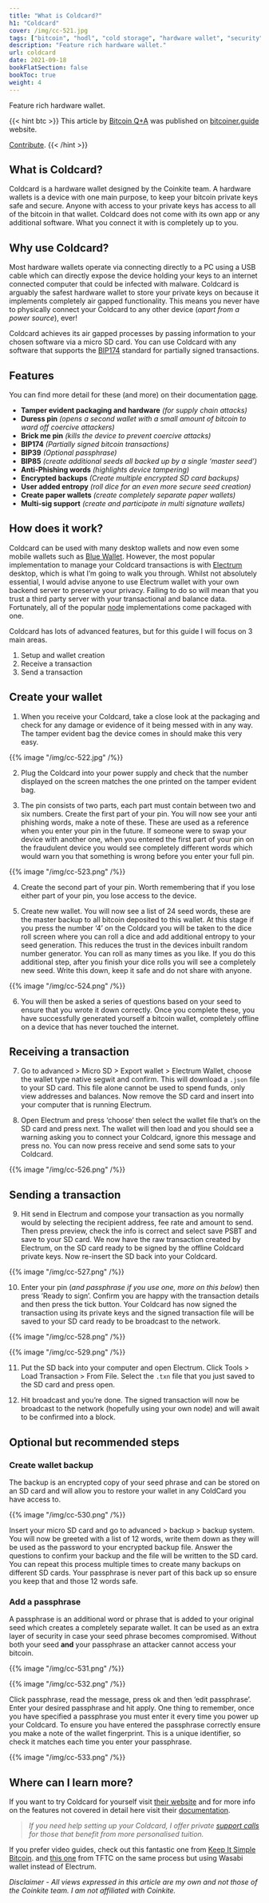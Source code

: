 ```yaml
---
title: "What is Coldcard?"
h1: "Coldcard"
cover: /img/cc-521.jpg
tags: ["bitcoin", "hodl", "cold storage", "hardware wallet", "security"]
description: "Feature rich hardware wallet."
url: coldcard
date: 2021-09-18
bookFlatSection: false
bookToc: true
weight: 4
---
```


Feature rich hardware wallet.

{{< hint btc >}}
This article by [Bitcoin Q+A](https://twitter.com/BitcoinQ_A) was published on [bitcoiner.guide](https://bitcoiner.guide/coldcard) website.

[Contribute](/contribute/).
{{< /hint >}}

## What is Coldcard?

Coldcard is a hardware wallet designed by the Coinkite team. A hardware wallets is a device with one main purpose, to keep your bitcoin private keys safe and secure. Anyone with access to your private keys has access to all of the bitcoin in that wallet. Coldcard does not come with its own app or any additional software. What you connect it with is completely up to you.

## Why use Coldcard?

Most hardware wallets operate via connecting directly to a PC using a USB cable which can directly expose the device holding your keys to an internet connected computer that could be infected with malware. Coldcard is arguably the safest hardware wallet to store your private keys on because it implements completely air gapped functionality. This means you never have to physically connect your Coldcard to any other device (_apart from a power source_), ever!

Coldcard achieves its air gapped processes by passing information to your chosen software via a micro SD card. You can use Coldcard with any software that supports the [BIP174](https://en.bitcoin.it/wiki/BIP_0174) standard for partially signed transactions.

## Features

You can find more detail for these (and more) on their documentation [page](https://coldcardwallet.com/docs/).

- **Tamper evident packaging and hardware** _(for supply chain attacks)_
- **Duress pin** _(opens a second wallet with a small amount of bitcoin to ward off coercive attackers)_
- **Brick me pin** _(kills the device to prevent coercive attacks)_
- **BIP174** _(Partially signed bitcoin transactions)_
- **BIP39** _(Optional passphrase)_
- **BIP85** _(create additional seeds all backed up by a single ‘master seed’)_
- **Anti-Phishing words** _(highlights device tampering)_
- **Encrypted backups** _(Create multiple encrypted SD card backups)_
- **User added entropy** _(roll dice for an even more secure seed creation)_
- **Create paper wallets** _(create completely separate paper wallets)_
- **Multi-sig support** _(create and participate in multi signature wallets)_

## How does it work?

Coldcard can be used with many desktop wallets and now even some mobile wallets such as [Blue Wallet](https://bluewallet.io/watch-only/). However, the most popular implementation to manage your Coldcard transactions is with [Electrum](https://electrum.org/#home) desktop, which is what I’m going to walk you through. Whilst not absolutely essential, I would advise anyone to use Electrum wallet with your own backend server to preserve your privacy. Failing to do so will mean that you trust a third party server with your transactional and balance data. Fortunately, all of the popular [node](https://bitcoiner.guide/node) implementations come packaged with one.

Coldcard has lots of advanced features, but for this guide I will focus on 3 main areas.

1. Setup and wallet creation
2. Receive a transaction
3. Send a transaction

## Create your wallet

1. When you receive your Coldcard, take a close look at the packaging and check for any damage or evidence of it being messed with in any way. The tamper evident bag the device comes in should make this very easy.

{{% image "/img/cc-522.jpg" /%}}

2. Plug the Coldcard into your power supply and check that the number displayed on the screen matches the one printed on the tamper evident bag.

3. The pin consists of two parts, each part must contain between two and six numbers. Create the first part of your pin. You will now see your anti phishing words, make a note of these. These are used as a reference when you enter your pin in the future. If someone were to swap your device with another one, when you entered the first part of your pin on the fraudulent device you would see completely different words which would warn you that something is wrong before you enter your full pin.

{{% image "/img/cc-523.png" /%}}

4. Create the second part of your pin. Worth remembering that if you lose either part of your pin, you lose access to the device.

5. Create new wallet. You will now see a list of 24 seed words, these are the master backup to all bitcoin deposited to this wallet. At this stage if you press the number ‘4’ on the Coldcard you will be taken to the dice roll screen where you can roll a dice and add additional entropy to your seed generation. This reduces the trust in the devices inbuilt random number generator. You can roll as many times as you like. If you do this additional step, after you finish your dice rolls you will see a completely new seed. Write this down, keep it safe and do not share with anyone.

{{% image "/img/cc-524.png" /%}}

6. You will then be asked a series of questions based on your seed to ensure that you wrote it down correctly. Once you complete these, you have successfully generated yourself a bitcoin wallet, completely offline on a device that has never touched the internet.

## Receiving a transaction

7. Go to advanced > Micro SD > Export wallet > Electrum Wallet, choose the wallet type native segwit and confirm. This will download a `.json` file to your SD card. This file alone cannot be used to spend funds, only view addresses and balances. Now remove the SD card and insert into your computer that is running Electrum.

8. Open Electrum and press ‘choose’ then select the wallet file that’s on the SD card and press next. The wallet will then load and you should see a warning asking you to connect your Coldcard, ignore this message and press no. You can now press receive and send some sats to your Coldcard.

{{% image "/img/cc-526.png" /%}}

## Sending a transaction

9. Hit send in Electrum and compose your transaction as you normally would by selecting the recipient address, fee rate and amount to send. Then press preview, check the info is correct and select save PSBT and save to your SD card. We now have the raw transaction created by Electrum, on the SD card ready to be signed by the offline Coldcard private keys. Now re-insert the SD back into your Coldcard.

{{% image "/img/cc-527.png" /%}}

10. Enter your pin (_and passphrase if you use one, more on this below_) then press ‘Ready to sign’. Confirm you are happy with the transaction details and then press the tick button. Your Coldcard has now signed the transaction using its private keys and the signed transaction file will be saved to your SD card ready to be broadcast to the network.

{{% image "/img/cc-528.png" /%}}

{{% image "/img/cc-529.png" /%}}

11. Put the SD back into your computer and open Electrum. Click Tools > Load Transaction > From File. Select the `.txn` file that you just saved to the SD card and press open.

12. Hit broadcast and you’re done. The signed transaction will now be broadcast to the network (hopefully using your own node) and will await to be confirmed into a block.

## Optional but recommended steps

### Create wallet backup

The backup is an encrypted copy of your seed phrase and can be stored on an SD card and will allow you to restore your wallet in any ColdCard you have access to.

{{% image "/img/cc-530.png" /%}}

Insert your micro SD card and go to advanced > backup > backup system. You will now be greeted with a list of 12 words, write them down as they will be used as the password to your encrypted backup file. Answer the questions to confirm your backup and the file will be written to the SD card. You can repeat this process multiple times to create many backups on different SD cards. Your passphrase is never part of this back up so ensure you keep that and those 12 words safe.

### Add a passphrase

A passphrase is an additional word or phrase that is added to your original seed which creates a completely separate wallet. It can be used as an extra layer of security in case your seed phrase becomes compromised. Without both your seed **and** your passphrase an attacker cannot access your bitcoin.

{{% image "/img/cc-531.png" /%}}

{{% image "/img/cc-532.png" /%}}

Click passphrase, read the message, press ok and then ‘edit passphrase’. Enter your desired passphrase and hit apply. One thing to remember, once you have specified a passphrase you must enter it every time you power up your Coldcard. To ensure you have entered the passphrase correctly ensure you make a note of the wallet fingerprint. This is a unique identifier, so check it matches each time you enter your passphrase.

{{% image "/img/cc-533.png" /%}}

## Where can I learn more?

If you want to try Coldcard for yourself visit [their website](https://coldcardwallet.com/) and for more info on the features not covered in detail here visit their [documentation](https://coldcardwallet.com/docs/).

> *If you need help setting up your Coldcard, I offer private [support calls](https://bitcoiner.guide/support) for those that benefit from more personalised tuition.*

If you prefer video guides, check out this fantastic one from [Keep It Simple Bitcoin](https://www.keepitsimplebitcoin.com/coldcard-1/). and [this one](https://youtu.be/sM2uhyROpAQ) from TFTC on the same process but using Wasabi wallet instead of Electrum.

_Disclaimer - All views expressed in this article are my own and not those of the Coinkite team. I am not affiliated with Coinkite._
